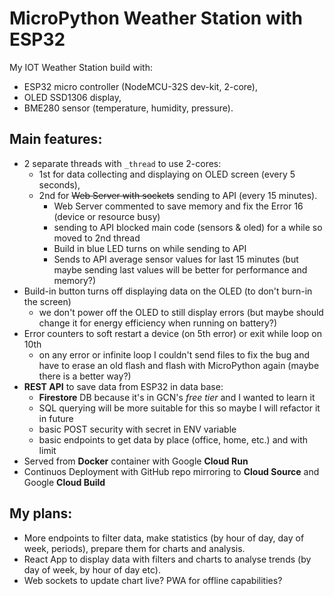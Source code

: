 # MicroPython Weather Station with ESP32

My IOT Weather Station build with:

- ESP32 micro controller (NodeMCU-32S dev-kit, 2-core),
- OLED SSD1306 display,
- BME280 sensor (temperature, humidity, pressure).

## Main features:

- 2 separate threads with `_thread` to use 2-cores:
  - 1st for data collecting and displaying on OLED screen (every 5 seconds),
  - 2nd for ~~Web Server with sockets~~ sending to API (every 15 minutes).
    - Web Server commented to save memory and fix the Error 16 (device or resource busy)
    - sending to API blocked main code (sensors & oled) for a while so moved to 2nd thread
    - Build in blue LED turns on while sending to API
    - Sends to API average sensor values for last 15 minutes (but maybe sending last values will be better for performance and memory?)
- Build-in button turns off displaying data on the OLED (to don't burn-in the screen)
  - we don't power off the OLED to still display errors (but maybe should change it for energy efficiency when running on battery?)
- Error counters to soft restart a device (on 5th error) or exit while loop on 10th
  - on any error or infinite loop I couldn't send files to fix the bug and have to erase an old flash and flash with MicroPython again (maybe there is a better way?)
- **REST API** to save data from ESP32 in data base:
  - **Firestore** DB because it's in GCN's _free tier_ and I wanted to learn it
  - SQL querying will be more suitable for this so maybe I will refactor it in future
  - basic POST security with secret in ENV variable
  - basic endpoints to get data by place (office, home, etc.) and with limit
- Served from **Docker** container with Google **Cloud Run**
- Continuos Deployment with GitHub repo mirroring to **Cloud Source** and Google **Cloud Build**

## My plans:

- More endpoints to filter data, make statistics (by hour of day, day of week, periods), prepare them for charts and analysis.
- React App to display data with filters and charts to analyse trends (by day of week, by hour of day etc).
- Web sockets to update chart live? PWA for offline capabilities?
